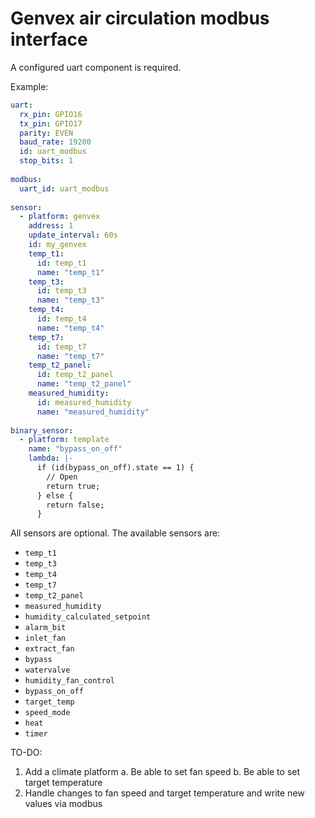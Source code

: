 # Genvex air circulation modbus interface

A configured uart component is required.

Example:
```yaml
uart:
  rx_pin: GPIO16
  tx_pin: GPIO17
  parity: EVEN
  baud_rate: 19200
  id: uart_modbus
  stop_bits: 1
  
modbus:
  uart_id: uart_modbus
  
sensor:
  - platform: genvex
    address: 1
    update_interval: 60s
    id: my_genvex
    temp_t1:
      id: temp_t1
      name: "temp_t1"
    temp_t3:
      id: temp_t3
      name: "temp_t3"
    temp_t4:
      id: temp_t4
      name: "temp_t4"
    temp_t7:
      id: temp_t7
      name: "temp_t7"
    temp_t2_panel:
      id: temp_t2_panel
      name: "temp_t2_panel"
    measured_humidity:
      id: measured_humidity
      name: "measured_humidity"
      
binary_sensor:
  - platform: template
    name: "bypass_on_off"
    lambda: |-
      if (id(bypass_on_off).state == 1) {
        // Open
        return true;
      } else {
        return false;
      }
```

All sensors are optional.  The available sensors are:
- `temp_t1`
- `temp_t3`
- `temp_t4`
- `temp_t7`
- `temp_t2_panel`
- `measured_humidity`
- `humidity_calculated_setpoint`
- `alarm_bit`
- `inlet_fan`
- `extract_fan`
- `bypass`
- `watervalve`
- `humidity_fan_control`
- `bypass_on_off`
- `target_temp`
- `speed_mode`      
- `heat`
- `timer`


TO-DO:
1. Add a climate platform
  a. Be able to set fan speed
  b. Be able to set target temperature
2. Handle changes to fan speed and target temperature and write new values via modbus
